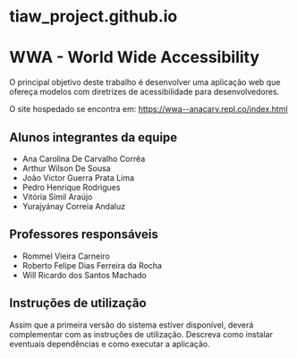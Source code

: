 # tiaw_project.github.io

# WWA - World Wide Accessibility

O principal objetivo deste trabalho é desenvolver uma aplicação web que ofereça modelos com diretrizes de acessibilidade para desenvolvedores.

O site hospedado se encontra em: https://wwa--anacarv.repl.co/index.html


## Alunos integrantes da equipe

* Ana Carolina De Carvalho Corrêa
* Arthur Wilson De Sousa
* João Victor Guerra Prata Lima
* Pedro Henrique Rodrigues
* Vitória Símil Araújo
* Yurajyánay Correia Andaluz

## Professores responsáveis

* Rommel Vieira Carneiro
* Roberto Felipe Dias Ferreira da Rocha
* Will Ricardo dos Santos Machado

## Instruções de utilização

Assim que a primeira versão do sistema estiver disponível, deverá complementar com as instruções de utilização. Descreva como instalar eventuais dependências e como executar a aplicação.
